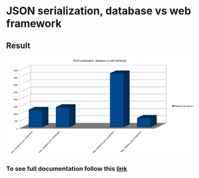 # JSON serialization, database vs web framework

## Result
![](./assets/JSONserialization,database_vs_web_framework.png)

### To see full documentation follow this [link]()